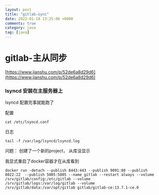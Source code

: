 ```yaml
---
layout: post
title: "gitlab-sync"
date: 2022-01-18 13:25:06 +0800
comments: true
category: java
tag: [java]
---
```




#  gitlab-主从同步

[https://www.jianshu.com/p/52de6a8d29d6](https://www.jianshu.com/p/52de6a8d29d6)

### lsyncd 安装在主服务器上



lsyncd 配置完事就能跑了



配置

```
cat /etc/lsyncd.conf 
```

日志
```
tail -f /var/log/lsyncd/lsyncd.log
```



问题： 创建了一个新的project， 从库没显示

我显式重启了docker容器才在从库看到

```
docker run -detach --publish 8443:443 --publish 9091:80 --publish 8022:22  --publish 5005:5005 --name gitlab --restart always --volume /srv/gitlab/config:/etc/gitlab --volume /srv/gitlab/logs:/var/log/gitlab --volume /srv/gitlab/data:/var/opt/gitlab gitlab/gitlab-ce:13.7.1-ce.0
```